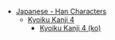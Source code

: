 - [Japanese - Han Characters](<../../../../ja_han/README.md>)
	- [Kyoiku Kanji 4](<../../../../ja_han/1_kyoiku/kyoiku-4/README.md>)
		- [Kyoiku Kanji 4 (ko)](<../../../../ja_han/1_kyoiku/kyoiku-4/ko.md>)